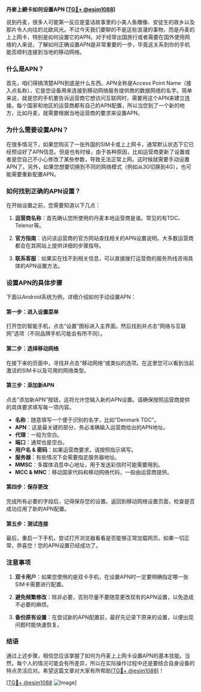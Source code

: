 **丹麥上網卡如何设置APN [[TG💪+ @esim1088](https://t.me/s/esim1088)]**

说到丹麦，很多人可能第一反应是童话故事里的小美人鱼雕像、安徒生的故乡以及那片令人向往的北欧风光。不过今天我们要聊的不是这些浪漫的事物，而是丹麦的上上网卡，特别是如何设置它的APN。对于经常出国旅行或者需要在国外使用网络的人来说，了解如何正确设置APN是非常重要的一步，毕竟这关系到你的手机能否顺利连接到当地的移动网络。

### 什么是APN？

首先，咱们得搞清楚APN到底是什么东西。APN全称是Access Point Name（接入点名称），它是您设备用来连接到移动网络服务提供商的数据网络的名字。简单来说，就是您的手机要告诉运营商它想访问互联网时，需要用这个APN来建立连接。每个国家和地区的运营商都有自己的APN配置，所以当您到了一个新的地方，比如丹麦，就需要根据当地运营商的要求来设置APN。

### 为什么需要设置APN？

在很多情况下，如果您购买了一张外国的SIM卡或上上网卡，通常默认状态下它已经预设好了APN信息。但是也有时候，由于各种原因，比如运营商更新了设置或者是您自己不小心修改了某些参数，导致无法正常上网。这时候就需要手动设置APN了。另外，如果您想要切换到不同的网络模式（例如从3G切换到4G），也可能需要重新配置APN。

### 如何找到正确的APN设置？

在开始设置之前，您需要知道以下几点：

1. **运营商名称**：首先确认您所使用的丹麦本地运营商是谁。常见的有TDC、Telenor等。
   
2. **官方指南**：访问该运营商的官方网站查找相关的APN设置说明。大多数运营商都会在其网站上提供详细的步骤指导。

3. **联系客服**：如果实在找不到相关信息，可以直接拨打运营商的服务热线咨询具体的APN设置方法。

### 设置APN的具体步骤

下面以Android系统为例，详细介绍如何手动设置APN：

#### 第一步：进入设置菜单
打开您的智能手机，点击“设置”图标进入主界面。然后找到并点击“网络与互联网”选项（不同品牌手机可能会有所不同）。

#### 第二步：选择移动网络
在接下来的页面中，寻找并点击“移动网络”或类似的选项。在这里您可以看到当前激活的SIM卡以及可用的网络类型。

#### 第三步：添加新APN
点击“添加新APN”按钮，这将允许您输入新的APN设置。请确保按照运营商提供的具体要求填写每一项内容。

- **名称**：随意填写一个便于识别的名字，比如“Denmark TDC”。
- **APN**：这是最关键的部分，务必准确输入运营商给出的APN地址。
- **代理**：一般为空白。
- **端口**：通常也是空白。
- **用户名 & 密码**：如果运营商要求，请按照指示填写。
- **服务器**：有些情况下会需要指定服务器地址。
- **MMSC**：多媒体消息中心地址，用于发送彩信时可能需要用到。
- **MCC & MNC**：移动国家代码和移动网络代码，一般由运营商提供。

#### 第四步：保存更改
完成所有必要的字段后，记得保存您的设置。返回到移动网络设置页面，检查是否成功应用了新的APN配置。

#### 第五步：测试连接
最后，重启一下手机，尝试打开浏览器看看是否能够正常加载网页。如果一切正常，恭喜您！您的APN设置已经成功了。

### 注意事项

1. **双卡用户**：如果您使用的是双卡手机，在设置APN时一定要明确指定哪一张SIM卡需要进行配置。
   
2. **避免频繁修改**：除非必要，否则尽量不要随意更改现有的APN设置，以免造成不必要的麻烦。

3. **备份原有设置**：在尝试新的APN配置前，最好先记录下原来的设置，以便出现问题时能快速恢复。

### 结语

通过上述步骤，相信您应该掌握了如何为丹麦上上网卡设置APN的基本技能。当然，每个人的情况可能会有所差异，所以在实际操作过程中还是要结合自身设备的特点灵活应对。希望这篇文章对大家有所帮助[[TG💪+ @esim1088](https://t.me/s/esim1088)]！

[[TG💪+ @esim1088](https://t.me/s/esim1088) ![Image](https://i.postimg.cc/4NQfJmqS/Snipaste-2025-05-13-00-14-12.png)]